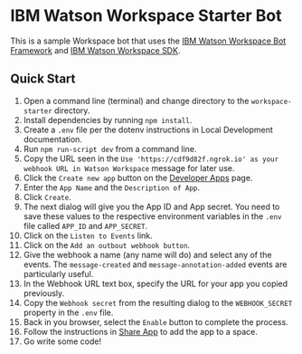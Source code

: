 # IBM Watson Workspace Starter Bot
This is a sample Workspace bot that uses the [IBM Watson Workspace Bot Framework]() and [IBM Watson Workspace SDK](https://github.com/van-ibm/watsonworkspace-sdk).

## Quick Start

1. Open a command line (terminal) and change directory to the `workspace-starter` directory.
2. Install dependencies by running `npm install`.
3. Create a `.env` file per the dotenv instructions in Local Development documentation.
4. Run `npm run-script dev` from a command line.
5. Copy the URL seen in the `Use 'https://cdf9d82f.ngrok.io' as your webhook URL in Watson Workspace` message for later use.
6. Click the `Create new app` button on the [Developer Apps](https://workspace.ibm.com/developer/apps) page.
7. Enter the `App Name` and the `Description of App`.
8. Click `Create`.
9. The next dialog will give you the App ID and App secret. You need to save these values to the respective environment variables in the `.env` file called `APP_ID` and `APP_SECRET`.
10. Click on the `Listen to Events` link.
11. Click on the `Add an outbout webhook button`.
12. Give the webhook a name (any name will do) and select any of the events. The `message-created` and `message-annotation-added` events are particularly useful.
13. In the Webhook URL text box, specify the URL for your app you copied previously.
14. Copy the `Webhook secret` from the resulting dialog to the `WEBHOOK_SECRET` property in the `.env` file.
15. Back in you browser, select the `Enable` button to complete the process.
16. Follow the instructions in [Share App](https://workspace.ibm.com/developer/apps/dashboard/share) to add the app to a space.
17. Go write some code!
